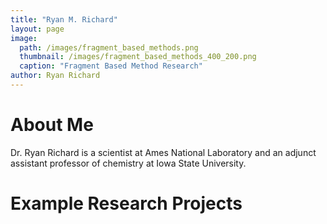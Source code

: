 ```yaml
---
title: "Ryan M. Richard"
layout: page
image:
  path: /images/fragment_based_methods.png
  thumbnail: /images/fragment_based_methods_400_200.png
  caption: "Fragment Based Method Research"
author: Ryan Richard
---
```


# About Me

Dr. Ryan Richard is a scientist at Ames National Laboratory and an adjunct 
assistant professor of chemistry at Iowa State University.

# Example Research Projects



